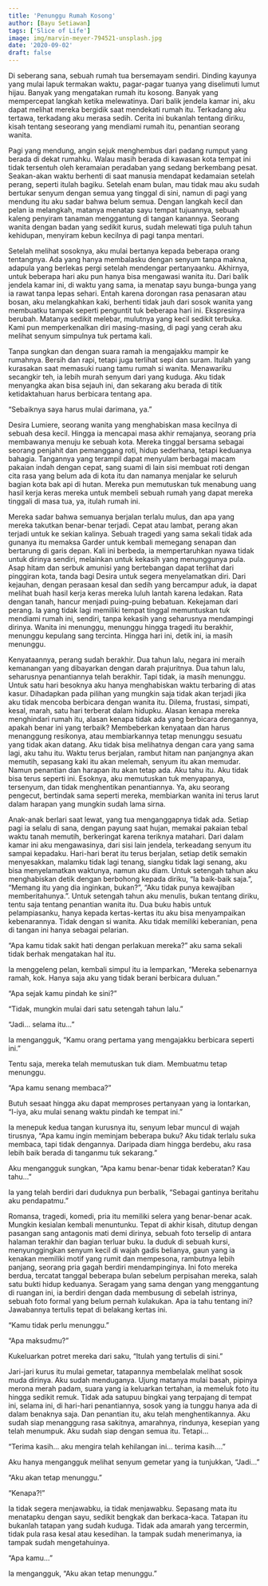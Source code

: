 ```yaml
---
title: 'Penunggu Rumah Kosong'
author: [Bayu Setiawan]
tags: ['Slice of Life']
image: img/marvin-meyer-794521-unsplash.jpg
date: '2020-09-02'
draft: false
---
```

Di seberang sana, sebuah rumah tua bersemayam sendiri. Dinding kayunya yang mulai lapuk termakan waktu, pagar-pagar tuanya yang diselimuti lumut hijau. Banyak yang mengatakan rumah itu kosong. Banyak yang mempercepat langkah ketika melewatinya. Dari balik jendela kamar ini, aku dapat melihat mereka bergidik saat mendekati rumah itu. Terkadang aku tertawa, terkadang aku merasa sedih. Cerita ini bukanlah tentang diriku, kisah tentang seseorang yang mendiami rumah itu, penantian seorang wanita.

Pagi yang mendung, angin sejuk menghembus dari padang rumput yang berada di dekat rumahku. Walau masih berada di kawasan kota tempat ini tidak tersentuh oleh keramaian peradaban yang sedang berkembang pesat. Seakan-akan waktu berhenti di saat manusia mendapat kedamaian setelah perang, seperti itulah bagiku. Setelah enam bulan, mau tidak mau aku sudah bertukar senyum dengan semua yang tinggal di sini, namun di pagi yang mendung itu aku sadar bahwa belum semua. Dengan langkah kecil dan pelan ia melangkah, matanya menatap sayu tempat tujuannya, sebuah kaleng penyiram tanaman menggantung di tangan kanannya. Seorang wanita dengan badan yang sedikit kurus, sudah melewati tiga puluh tahun kehidupan, menyiram kebun kecilnya di pagi tanpa mentari.

Setelah melihat sosoknya, aku mulai bertanya kepada beberapa orang tentangnya. Ada yang hanya membalasku dengan senyum tanpa makna, adapula yang berlekas pergi setelah mendengar pertanyaanku. Akhirnya, untuk beberapa hari aku pun hanya bisa mengawasi wanita itu. Dari balik jendela kamar ini, di waktu yang sama, ia menatap sayu bunga-bunga yang ia rawat tanpa lepas sehari. Entah karena dorongan rasa penasaran atau bosan, aku melangkahkan kaki, berhenti tidak jauh dari sosok wanita yang membuatku tampak seperti penguntit tuk beberapa hari ini. Ekspresinya berubah. Matanya sedikit melebar, mulutnya yang kecil sedikit terbuka. Kami pun memperkenalkan diri masing-masing, di pagi yang cerah aku melihat senyum simpulnya tuk pertama kali.

Tanpa sungkan dan dengan suara ramah ia mengajakku mampir ke rumahnya. Bersih dan rapi, tetapi juga terlihat sepi dan suram. Itulah yang kurasakan saat memasuki ruang tamu rumah si wanita. Menawariku secangkir teh, ia lebih murah senyum dari yang kuduga. Aku tidak menyangka akan bisa sejauh ini, dan sekarang aku berada di titik ketidaktahuan harus berbicara tentang apa. 

“Sebaiknya saya harus mulai darimana, ya.”

Desira Lumiere, seorang wanita yang menghabiskan masa kecilnya di sebuah desa kecil. Hingga ia mencapai masa akhir remajanya, seorang pria membawanya menuju ke sebuah kota. Mereka tinggal bersama sebagai seorang penjahit dan pemanggang roti, hidup sederhana, tetapi keduanya bahagia. Tangannya yang terampil dapat menyulam berbagai macam pakaian indah dengan cepat, sang suami di lain sisi membuat roti dengan cita rasa yang belum ada di kota itu dan namanya menjalar ke seluruh bagian kota bak api di hutan. Mereka pun memutuskan tuk menabung uang hasil kerja keras mereka untuk membeli sebuah rumah yang dapat mereka tinggali di masa tua, ya, itulah rumah ini.

Mereka sadar bahwa semuanya berjalan terlalu mulus, dan apa yang mereka takutkan benar-benar terjadi. Cepat atau lambat, perang akan terjadi untuk ke sekian kalinya. Sebuah tragedi yang sama sekali tidak ada gunanya itu memaksa Garder untuk kembali memegang senapan dan bertarung di garis depan. Kali ini berbeda, ia mempertaruhkan nyawa tidak untuk dirinya sendiri, melainkan untuk kekasih yang menunggunya pula. Asap hitam dan serbuk amunisi yang bertebangan dapat terlihat dari pinggiran kota, tanda bagi Desira untuk segera menyelamatkan diri. Dari kejauhan, dengan perasaan kesal dan sedih yang bercampur aduk, ia dapat melihat buah hasil kerja keras mereka luluh lantah karena ledakan. Rata dengan tanah, hancur menjadi puing-puing bebatuan. Kekejaman dari perang. Ia yang tidak lagi memiliki tempat tinggal memuntuskan tuk mendiami rumah ini, sendiri, tanpa kekasih yang seharusnya mendampingi dirinya. Wanita ini menunggu, menunggu hingga tragedi itu berakhir, menunggu kepulang sang tercinta. Hingga hari ini, detik ini, ia masih menunggu.

Kenyataannya, perang sudah berakhir. Dua tahun lalu, negara ini meraih kemanangan yang dibayarkan dengan darah prajuritnya. Dua tahun lalu, seharusnya penantiannya telah berakhir. Tapi tidak, ia masih menunggu.
Untuk satu hari besoknya aku hanya menghabiskan waktu terbaring di atas kasur. Dihadapkan pada pilihan yang mungkin saja tidak akan terjadi jika aku tidak mencoba berbicara dengan wanita itu. Dilema, frustasi, simpati, kesal, marah, satu hari terberat dalam hidupku. Alasan kenapa mereka menghindari rumah itu, alasan kenapa tidak ada yang berbicara dengannya, apakah benar ini yang terbaik? Membeberkan kenyataan dan harus menanggung resikonya, atau membiarkannya tetap menunggu sesuatu yang tidak akan datang. Aku tidak bisa melihatnya dengan cara yang sama lagi, aku tahu itu. Waktu terus berjalan, rambut hitam nan panjangnya akan memutih, sepasang kaki itu akan melemah, senyum itu akan memudar. Namun penantian dan harapan itu akan tetap ada. Aku tahu itu. Aku tidak bisa terus seperti ini. Esoknya, aku memutuskan tuk menyapanya, tersenyum, dan tidak menghentikan penantiannya. Ya, aku seorang pengecut, bertindak sama seperti mereka, membiarkan wanita ini terus larut dalam harapan yang mungkin sudah lama sirna. 

Anak-anak berlari saat lewat, yang tua menganggapnya tidak ada. Setiap pagi ia selalu di sana, dengan payung saat hujan, memakai pakaian tebal waktu tanah memutih, berkeringat karena teriknya matahari. Dari dalam kamar ini aku mengawasinya, dari sisi lain jendela, terkeadang senyum itu sampai kepadaku. Hari-hari berat itu terus berjalan, setiap detik semakin menyesakkan, malamku tidak lagi tenang, siangku tidak lagi senang, aku bisa menyelamatkan waktunya, namun aku diam. Untuk setengah tahun aku menghabiskan detik dengan berbohong kepada diriku, “Ia baik-baik saja.”, “Memang itu yang dia inginkan, bukan?”, “Aku tidak punya kewajiban memberitahunya.”. Untuk setengah tahun aku menulis, bukan tentang diriku, tentu saja tentang penantian wanita itu. Dua buku habis untuk pelampiasanku, hanya kepada kertas-kertas itu aku bisa menyampaikan kebenarannya. Tidak dengan si wanita. Aku tidak memiliki keberanian, pena di tangan ini hanya sebagai pelarian.

“Apa kamu tidak sakit hati dengan perlakuan mereka?” aku sama sekali tidak berhak mengatakan hal itu.

Ia menggeleng pelan, kembali simpul itu ia lemparkan, “Mereka sebenarnya ramah, kok. Hanya saja aku yang tidak berani berbicara duluan.”

“Apa sejak kamu pindah ke sini?”

“Tidak, mungkin mulai dari satu setengah tahun lalu.”

“Jadi… selama itu…”

Ia mengangguk, “Kamu orang pertama yang mengajakku berbicara seperti ini.”

Tentu saja, mereka telah memutuskan tuk diam. Membuatmu tetap menunggu.

“Apa kamu senang membaca?”

Butuh sesaat hingga aku dapat memproses pertanyaan yang ia lontarkan, “I-iya, aku mulai senang waktu pindah ke tempat ini.”

Ia menepuk kedua tangan kurusnya itu, senyum lebar muncul di wajah tirusnya, “Apa kamu ingin meminjam beberapa buku? Aku tidak terlalu suka membaca, tapi tidak dengannya. Daripada diam hingga berdebu, aku rasa lebih baik berada di tanganmu tuk sekarang.”

Aku mengangguk sungkan, “Apa kamu benar-benar tidak keberatan? Kau tahu…”

Ia yang telah berdiri dari duduknya pun berbalik, “Sebagai gantinya beritahu aku pendapatmu.”

Romansa, tragedi, komedi, pria itu memiliki selera yang benar-benar acak. Mungkin kesialan kembali menuntunku. Tepat di akhir kisah, ditutup dengan pasangan sang antagonis mati demi dirinya, sebuah foto terselip di antara halaman terakhir dan bagian terluar buku. Ia duduk di sebuah kursi, menyunggingkan senyum kecil di wajah gadis belianya, gaun yang ia kenakan memiliki motif yang rumit dan mempesona, rambutnya lebih panjang, seorang pria gagah berdiri mendampinginya. Ini foto mereka berdua, tercatat tanggal beberapa bulan sebelum perpisahan mereka, salah satu bukti hidup keduanya. Seragam yang sama dengan yang menggantung di ruangan ini, ia berdiri dengan dada membusung di sebelah istrinya, sebuah foto formal yang belum pernah kulakukan. Apa ia tahu tentang ini? Jawabannya tertulis tepat di belakang kertas ini.

“Kamu tidak perlu menunggu.”

“Apa maksudmu?”

Kukeluarkan potret mereka dari saku, “Itulah yang tertulis di sini.”

Jari-jari kurus itu mulai gemetar, tatapannya membelalak melihat sosok muda dirinya. Aku sudah menduganya. Ujung matanya mulai basah, pipinya merona merah padam, suara yang ia keluarkan tertahan, ia memeluk foto itu hingga sedikit remuk. Tidak ada satupuu bingkai yang terpajang di tempat ini, selama ini, di hari-hari penantiannya, sosok yang ia tunggu hanya ada di dalam benaknya saja. Dan penantian itu, aku telah menghentikannya. Aku sudah siap menanggung rasa sakitnya, amarahnya, rindunya, kesepian yang telah menumpuk. Aku sudah siap dengan semua itu. Tetapi…

“Terima kasih… aku mengira telah kehilangan ini… terima kasih….”

Aku hanya mengangguk melihat senyum gemetar yang ia tunjukkan, “Jadi…”

“Aku akan tetap menunggu.”

“Kenapa?!”

Ia tidak segera menjawabku, ia tidak menjawabku. Sepasang mata itu menatapku dengan sayu, sedikit bengkak dan berkaca-kaca. Tatapan itu bukanlah tatapan yang sudah kuduga. Tidak ada amarah yang tercermin, tidak pula rasa kesal atau kesedihan. Ia tampak sudah menerimanya, ia tampak sudah mengetahuinya.

“Apa kamu…”

Ia mengangguk, “Aku akan tetap menunggu.”
